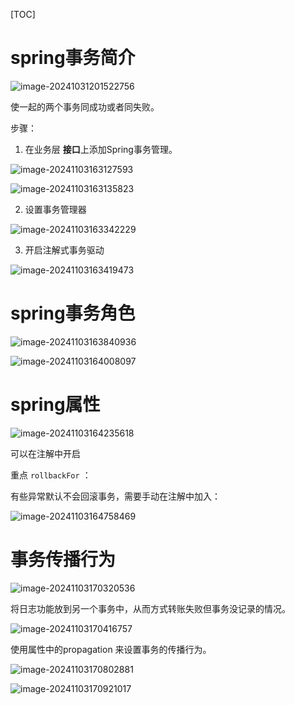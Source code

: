 [TOC]



# spring事务简介

![image-20241031201522756](D:\md_image\image-20241031201522756.png)

使一起的两个事务同成功或者同失败。



步骤：

1. 在业务层 **接口**上添加Spring事务管理。

 ![image-20241103163127593](D:\md_image\image-20241103163127593.png)

 ![image-20241103163135823](D:\md_image\image-20241103163135823.png)

2. 设置事务管理器

 ![image-20241103163342229](D:\md_image\image-20241103163342229.png)

3. 开启注解式事务驱动

 ![image-20241103163419473](D:\md_image\image-20241103163419473.png)

# spring事务角色

 ![image-20241103163840936](D:\md_image\image-20241103163840936.png)

 ![image-20241103164008097](D:\md_image\image-20241103164008097.png)

# spring属性

 ![image-20241103164235618](D:\md_image\image-20241103164235618.png)

可以在注解中开启



重点 `rollbackFor` ：

有些异常默认不会回滚事务，需要手动在注解中加入：

 ![image-20241103164758469](D:\md_image\image-20241103164758469.png)

# 事务传播行为

 ![image-20241103170320536](D:\md_image\image-20241103170320536.png)

将日志功能放到另一个事务中，从而方式转账失败但事务没记录的情况。

 ![image-20241103170416757](D:\md_image\image-20241103170416757.png)

使用属性中的propagation 来设置事务的传播行为。

 ![image-20241103170802881](D:\md_image\image-20241103170802881.png)



 ![image-20241103170921017](D:\md_image\image-20241103170921017.png)